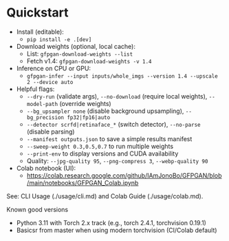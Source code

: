 # Quickstart

- Install (editable):
  - `pip install -e .[dev]`
- Download weights (optional, local cache):
  - List: `gfpgan-download-weights --list`
  - Fetch v1.4: `gfpgan-download-weights -v 1.4`
- Inference on CPU or GPU:
  - `gfpgan-infer --input inputs/whole_imgs --version 1.4 --upscale 2 --device auto`
- Helpful flags:
  - `--dry-run` (validate args), `--no-download` (require local weights), `--model-path` (override weights)
  - `--bg_upsampler none` (disable background upsampling), `--bg_precision fp32|fp16|auto`
  - `--detector scrfd|retinaface_*` (switch detector), `--no-parse` (disable parsing)
  - `--manifest outputs.json` to save a simple results manifest
  - `--sweep-weight 0.3,0.5,0.7` to run multiple weights
  - `--print-env` to display versions and CUDA availability
  - Quality: `--jpg-quality 95`, `--png-compress 3`, `--webp-quality 90`
- Colab notebook (UI):
  - https://colab.research.google.com/github/IAmJonoBo/GFPGAN/blob/main/notebooks/GFPGAN_Colab.ipynb

See: CLI Usage (./usage/cli.md) and Colab Guide (./usage/colab.md).

Known good versions
- Python 3.11 with Torch 2.x track (e.g., torch 2.4.1, torchvision 0.19.1)
- Basicsr from master when using modern torchvision (CI/Colab default)
